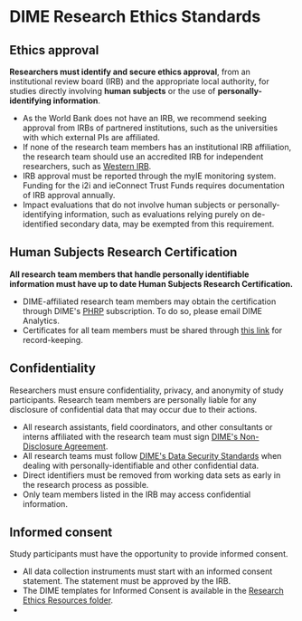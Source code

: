 # DIME Research Ethics Standards

## Ethics approval

**Researchers must identify and secure ethics approval**, from an institutional review board (IRB) and the appropriate local authority, for studies directly involving **human subjects** or the use of **personally-identifying information**.
- As the World Bank does not have an IRB, we recommend seeking approval from IRBs of partnered institutions, such as the universities with which external PIs are affiliated.
- If none of the research team members has an institutional IRB affiliation, the research team should use an accredited IRB for independent researchers, such as [Western IRB](http://wirb.com/Pages/IRBServices.aspx).
- IRB approval must be reported through the myIE monitoring system. Funding for the i2i and ieConnect Trust Funds requires documentation of IRB approval annually.
- Impact evaluations that do not involve human subjects or personally-identifying information, such as evaluations relying purely on de-identified secondary data, may be exempted from this requirement.

## Human Subjects Research Certification
**All research team members that handle personally identifiable information must have up to date Human Subjects Research Certification.**
- DIME-affiliated research team members may obtain the certification through DIME's [PHRP](https://phrptraining.com/) subscription. To do so, please email DIME Analytics.
- Certificates for all team members must be shared through [this link](https://survey.wb.surveycto.com/collect/hst?caseid=) for record-keeping.

## Confidentiality
Researchers must ensure confidentiality, privacy, and anonymity of study participants. Research team members are personally liable for any disclosure of confidential data that may occur due to their actions.
- All research assistants, field coordinators, and other consultants or interns affiliated with the research team must sign [DIME's Non-Disclosure Agreement](https://github.com/worldank/dime-standards/blob/master/DIME-Research-Standards/pillar-4-data-security/data-security-resources/dime-data-nda-mou.md).
- All research teams must follow [DIME's Data Security Standards](https://github.com/worldank/dime-standards/tree/master/DIME-Research-Standards/pillar-4-data-security) when dealing with personally-identifiable and other confidential data.
- Direct identifiers must be removed from working data sets as early in the research process as possible.
- Only team members listed in the IRB may access confidential information.

## Informed consent
Study participants must have the opportunity to provide informed consent.
- All data collection instruments must start with an informed consent statement. The statement must be approved by the IRB. 
- The DIME templates for Informed Consent is available in the [Research Ethics Resources folder](https://github.com/worldank/dime-standards/tree/ethics-pillar/DIME-Research-Standards/pillar-1-research-ethics/research-ethics-resources).
-
